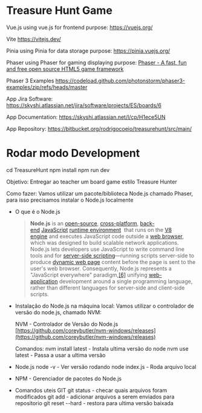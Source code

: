 # Treasure Hunt Game

Vue.js
using vue.js for frontend purpose:
https://vuejs.org/

Vite
https://vitejs.dev/

Pinia
using Pinia for data storage purpose:
https://pinia.vuejs.org/

Phaser
using Phaser for gaming displaying purpose:
[Phaser - A fast, fun and free open source HTML5 game framework](https://phaser.io/)

Phaser 3 Examples
https://codeload.github.com/photonstorm/phaser3-examples/zip/refs/heads/master

App Jira Software:
https://skyshi.atlassian.net/jira/software/projects/ES/boards/6

App Documentation:
https://skyshi.atlassian.net/l/cp/H1ece5UN

App Repository:
https://bitbucket.org/rodrigocoeio/treasurehunt/src/main/



# Rodar modo Development
cd TreasureHunt
npm install
npm run dev



Objetivo:
Entregar ao teacher um board game estilo Treasure Hunter

Como fazer:
Vamos utilizar um pacote/biblioteca Node.js chamado Phaser, para isso precisamos instalar o Node.js localmente

- O que é o Node.js
    > **Node.js** is an [open-source](https://en.wikipedia.org/wiki/Open-source_software), [cross-platform](https://en.wikipedia.org/wiki/Cross-platform), [back-end](https://en.wikipedia.org/wiki/Front_end_and_back_end) [JavaScript](https://en.wikipedia.org/wiki/JavaScript) [runtime environment](https://en.wikipedia.org/wiki/Runtime_system)
     that runs on the [V8 engine](https://en.wikipedia.org/wiki/V8_(JavaScript_engine)) and executes JavaScript code outside a [web browser](https://en.wikipedia.org/wiki/Web_browser), which was designed to build scalable network applications. Node.js lets developers use JavaScript to write command line tools and for [server-side scripting](https://en.wikipedia.org/wiki/Server-side_scripting)—running scripts server-side to produce [dynamic web page](https://en.wikipedia.org/wiki/Dynamic_web_page) content before the page is sent to the user's web browser. Consequently, Node.js represents a "JavaScript everywhere" paradigm,[[6]](https://en.wikipedia.org/wiki/Node.js#cite_note-6) unifying [web-application](https://en.wikipedia.org/wiki/Web_application) development around a single programming language, rather than different languages for server-side and client-side scripts.
    > 
    

- Instalação do Node.js na máquina local:
    Vamos utilizar o controlador de versão do node.js, chamado NVM:
    
    NVM - Controlador de Versão do Node.js
    [https://github.com/coreybutler/nvm-windows/releases](https://github.com/coreybutler/nvm-windows/releases)
    
    Comandos:
    nvm install latest   - Instala ultima versão do node
    nvm use latest       - Passa a usar a ultima versão
    
- Node.js
    node -v                  - Ver versão rodando
    node index.js         - Roda arquivo local

- NPM - Gerenciador de pacotes do Node.js



- Comandos uteis GIT
    git status - checar quais arquivos foram modificados
    git add - adicionar arquivos a serem enviados para repositorio
    git reset --hard - restora para ultima versão baixada